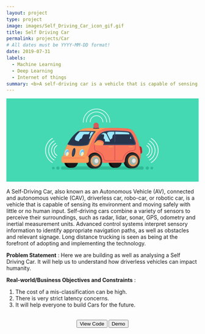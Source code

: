 ```yaml
---
layout: project
type: project
image: images/Self_Driving_Car_icon_gif.gif
title: Self Driving Car
permalink: projects/Car
# All dates must be YYYY-MM-DD format!
date: 2019-07-31
labels:
  - Machine Learning
  - Deep Learning
  - Internet of things
summary: <b>A self-driving car is a vehicle that is capable of sensing its environment and moving safely with little or no human input.<br><br><center><button onclick="window.open('https://www.youtube.com/watch?v=MYwCRU429LU')" type="button">WATCH DEMO</button></br></br></center></b>
---
```


<img class="ui image" src="../images/Self_Driving_Car_Banner.png">

A Self-Driving Car, also known as an Autonomous Vehicle (AV), connected and autonomous vehicle (CAV), driverless car, robo-car, or robotic car, is a vehicle that is capable of sensing its environment and moving safely with little or no human input. Self-driving cars combine a variety of sensors to perceive their surroundings, such as radar, lidar, sonar, GPS, odometry and inertial measurement units. Advanced control systems interpret sensory information to identify appropriate navigation paths, as well as obstacles and relevant signage. Long distance trucking is seen as being at the forefront of adopting and implementing the technology.

<b>Problem Statement</b> : Here we are building as well as analysing a Self Driving Car. It will help us to understand how driverless vehicles can impact humanity.

<b>Real-world/Business Objectives and Constraints</b> : 
1. The cost of a mis-classification can be high.
2. There is very strict latency concerns.
3. It will help everyone to build Cars for the future.

<div class="buttons">
		<b><br><center><button onclick="window.open('https://github.com/iamsouravbanerjee/Self-Driving-Car')" type="button">View Code</button> <button onclick="window.open('https://www.youtube.com/watch?v=MYwCRU429LU')" type="button">Demo</button><br><br><br><br>
